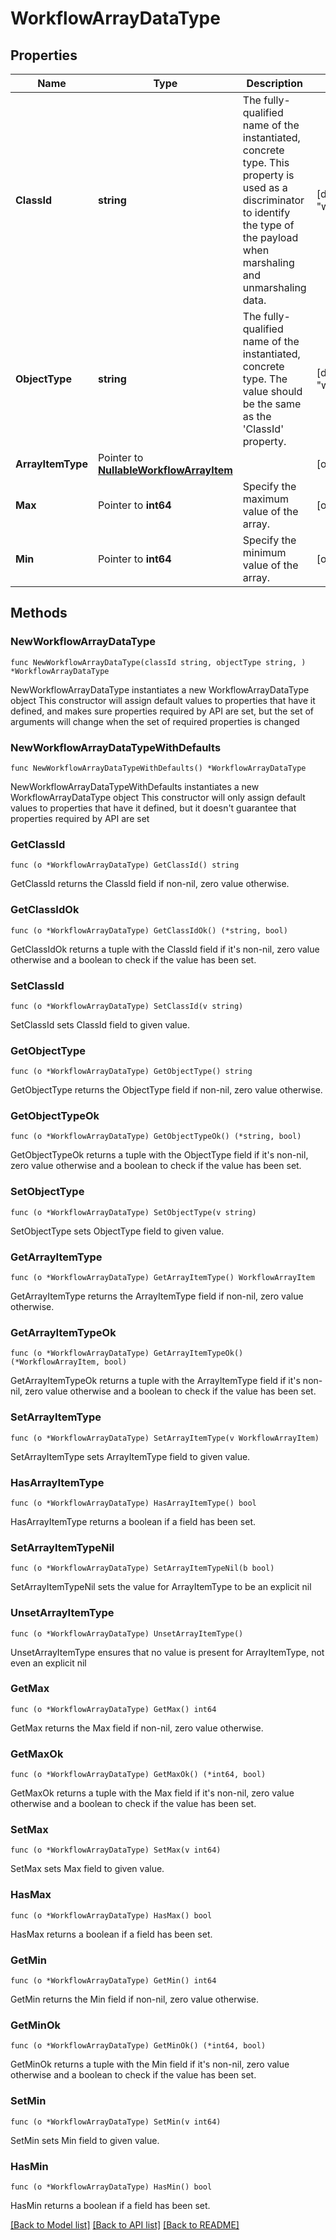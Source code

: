 # WorkflowArrayDataType

## Properties

Name | Type | Description | Notes
------------ | ------------- | ------------- | -------------
**ClassId** | **string** | The fully-qualified name of the instantiated, concrete type. This property is used as a discriminator to identify the type of the payload when marshaling and unmarshaling data. | [default to "workflow.ArrayDataType"]
**ObjectType** | **string** | The fully-qualified name of the instantiated, concrete type. The value should be the same as the &#39;ClassId&#39; property. | [default to "workflow.ArrayDataType"]
**ArrayItemType** | Pointer to [**NullableWorkflowArrayItem**](workflow.ArrayItem.md) |  | [optional] 
**Max** | Pointer to **int64** | Specify the maximum value of the array. | [optional] 
**Min** | Pointer to **int64** | Specify the minimum value of the array. | [optional] 

## Methods

### NewWorkflowArrayDataType

`func NewWorkflowArrayDataType(classId string, objectType string, ) *WorkflowArrayDataType`

NewWorkflowArrayDataType instantiates a new WorkflowArrayDataType object
This constructor will assign default values to properties that have it defined,
and makes sure properties required by API are set, but the set of arguments
will change when the set of required properties is changed

### NewWorkflowArrayDataTypeWithDefaults

`func NewWorkflowArrayDataTypeWithDefaults() *WorkflowArrayDataType`

NewWorkflowArrayDataTypeWithDefaults instantiates a new WorkflowArrayDataType object
This constructor will only assign default values to properties that have it defined,
but it doesn't guarantee that properties required by API are set

### GetClassId

`func (o *WorkflowArrayDataType) GetClassId() string`

GetClassId returns the ClassId field if non-nil, zero value otherwise.

### GetClassIdOk

`func (o *WorkflowArrayDataType) GetClassIdOk() (*string, bool)`

GetClassIdOk returns a tuple with the ClassId field if it's non-nil, zero value otherwise
and a boolean to check if the value has been set.

### SetClassId

`func (o *WorkflowArrayDataType) SetClassId(v string)`

SetClassId sets ClassId field to given value.


### GetObjectType

`func (o *WorkflowArrayDataType) GetObjectType() string`

GetObjectType returns the ObjectType field if non-nil, zero value otherwise.

### GetObjectTypeOk

`func (o *WorkflowArrayDataType) GetObjectTypeOk() (*string, bool)`

GetObjectTypeOk returns a tuple with the ObjectType field if it's non-nil, zero value otherwise
and a boolean to check if the value has been set.

### SetObjectType

`func (o *WorkflowArrayDataType) SetObjectType(v string)`

SetObjectType sets ObjectType field to given value.


### GetArrayItemType

`func (o *WorkflowArrayDataType) GetArrayItemType() WorkflowArrayItem`

GetArrayItemType returns the ArrayItemType field if non-nil, zero value otherwise.

### GetArrayItemTypeOk

`func (o *WorkflowArrayDataType) GetArrayItemTypeOk() (*WorkflowArrayItem, bool)`

GetArrayItemTypeOk returns a tuple with the ArrayItemType field if it's non-nil, zero value otherwise
and a boolean to check if the value has been set.

### SetArrayItemType

`func (o *WorkflowArrayDataType) SetArrayItemType(v WorkflowArrayItem)`

SetArrayItemType sets ArrayItemType field to given value.

### HasArrayItemType

`func (o *WorkflowArrayDataType) HasArrayItemType() bool`

HasArrayItemType returns a boolean if a field has been set.

### SetArrayItemTypeNil

`func (o *WorkflowArrayDataType) SetArrayItemTypeNil(b bool)`

 SetArrayItemTypeNil sets the value for ArrayItemType to be an explicit nil

### UnsetArrayItemType
`func (o *WorkflowArrayDataType) UnsetArrayItemType()`

UnsetArrayItemType ensures that no value is present for ArrayItemType, not even an explicit nil
### GetMax

`func (o *WorkflowArrayDataType) GetMax() int64`

GetMax returns the Max field if non-nil, zero value otherwise.

### GetMaxOk

`func (o *WorkflowArrayDataType) GetMaxOk() (*int64, bool)`

GetMaxOk returns a tuple with the Max field if it's non-nil, zero value otherwise
and a boolean to check if the value has been set.

### SetMax

`func (o *WorkflowArrayDataType) SetMax(v int64)`

SetMax sets Max field to given value.

### HasMax

`func (o *WorkflowArrayDataType) HasMax() bool`

HasMax returns a boolean if a field has been set.

### GetMin

`func (o *WorkflowArrayDataType) GetMin() int64`

GetMin returns the Min field if non-nil, zero value otherwise.

### GetMinOk

`func (o *WorkflowArrayDataType) GetMinOk() (*int64, bool)`

GetMinOk returns a tuple with the Min field if it's non-nil, zero value otherwise
and a boolean to check if the value has been set.

### SetMin

`func (o *WorkflowArrayDataType) SetMin(v int64)`

SetMin sets Min field to given value.

### HasMin

`func (o *WorkflowArrayDataType) HasMin() bool`

HasMin returns a boolean if a field has been set.


[[Back to Model list]](../README.md#documentation-for-models) [[Back to API list]](../README.md#documentation-for-api-endpoints) [[Back to README]](../README.md)


